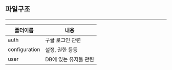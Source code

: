 ## 파일구조
--- 
|폴더이름|내용|
|------|---|
|auth|구글 로그인 관련|
|configuration|설정, 권한 등등|
|user|DB에 있는 유저들 관련|


